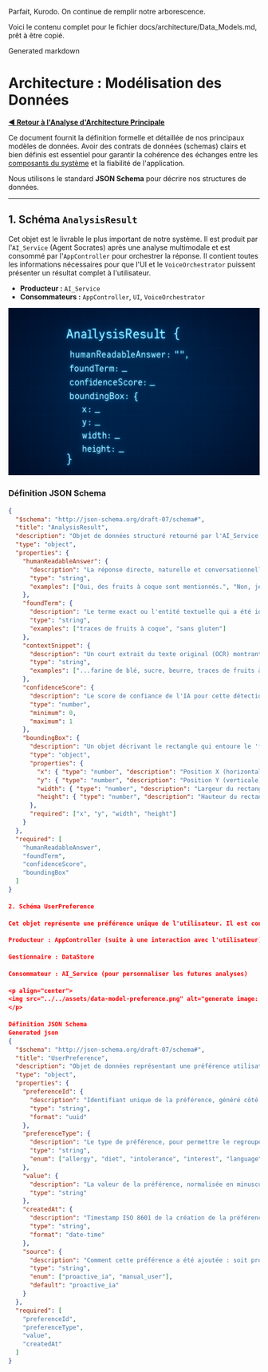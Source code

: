 Parfait, Kurodo. On continue de remplir notre arborescence.

Voici le contenu complet pour le fichier docs/architecture/Data_Models.md, prêt à être copié.

Generated markdown
# Architecture : Modélisation des Données

**[◀ Retour à l'Analyse d'Architecture Principale](../SEQUENCE_DIAGRAM.md)**

Ce document fournit la définition formelle et détaillée de nos principaux modèles de données. Avoir des contrats de données (schemas) clairs et bien définis est essentiel pour garantir la cohérence des échanges entre les [composants du système](Components.md) et la fiabilité de l'application.

Nous utilisons le standard **JSON Schema** pour décrire nos structures de données.

---

## 1. Schéma `AnalysisResult`

Cet objet est le livrable le plus important de notre système. Il est produit par l'`AI_Service` (Agent Socrates) après une analyse multimodale et est consommé par l'`AppController` pour orchestrer la réponse. Il contient toutes les informations nécessaires pour que l'UI et le `VoiceOrchestrator` puissent présenter un résultat complet à l'utilisateur.

-   **Producteur :** `AI_Service`
-   **Consommateurs :** `AppController`, `UI`, `VoiceOrchestrator`

<p align="center">
  <img src="../../assets/data-model-analysis.png" alt="generate image: a visual representation of a JSON data structure for 'AnalysisResult'. It shows key fields like 'humanReadableAnswer', 'foundTerm', 'confidenceScore', and a nested 'boundingBox' object, all clearly laid out as if on a blueprint. The style is 'Blue-Glow Infographic': clean, professional, and technical. --ar 16:9">
</p>

### Définition JSON Schema

```json
{
  "$schema": "http://json-schema.org/draft-07/schema#",
  "title": "AnalysisResult",
  "description": "Objet de données structuré retourné par l'AI_Service après l'analyse d'un produit. C'est le contrat de données principal produit par Gemma 3n.",
  "type": "object",
  "properties": {
    "humanReadableAnswer": {
      "description": "La réponse directe, naturelle et conversationnelle à la question de l'utilisateur. Conçue pour être lue à voix haute.",
      "type": "string",
      "examples": ["Oui, des fruits à coque sont mentionnés.", "Non, je ne vois aucune mention de gluten."]
    },
    "foundTerm": {
      "description": "Le terme exact ou l'entité textuelle qui a été identifié sur l'image et qui justifie la réponse.",
      "type": "string",
      "examples": ["traces de fruits à coque", "sans gluten"]
    },
    "contextSnippet": {
      "description": "Un court extrait du texte original (OCR) montrant le terme trouvé dans son contexte pour une meilleure compréhension.",
      "type": "string",
      "examples": ["...farine de blé, sucre, beurre, traces de fruits à coque, sel..."]
    },
    "confidenceScore": {
      "description": "Le score de confiance de l'IA pour cette détection spécifique, normalisé entre 0.0 (incertain) et 1.0 (très certain).",
      "type": "number",
      "minimum": 0,
      "maximum": 1
    },
    "boundingBox": {
      "description": "Un objet décrivant le rectangle qui entoure le 'foundTerm' sur l'image. Les coordonnées sont normalisées (de 0.0 à 1.0) pour être indépendantes de la résolution de l'image.",
      "type": "object",
      "properties": {
        "x": { "type": "number", "description": "Position X (horizontale) du coin supérieur gauche." },
        "y": { "type": "number", "description": "Position Y (verticale) du coin supérieur gauche." },
        "width": { "type": "number", "description": "Largeur du rectangle." },
        "height": { "type": "number", "description": "Hauteur du rectangle." }
      },
      "required": ["x", "y", "width", "height"]
    }
  },
  "required": [
    "humanReadableAnswer",
    "foundTerm",
    "confidenceScore",
    "boundingBox"
  ]
}

2. Schéma UserPreference

Cet objet représente une préférence unique de l'utilisateur. Il est conçu pour être stocké efficacement dans une base de données locale IndexedDB par le DataStore. Une collection de ces objets constitue le profil de personnalisation de l'utilisateur.

Producteur : AppController (suite à une interaction avec l'utilisateur)

Gestionnaire : DataStore

Consommateur : AI_Service (pour personnaliser les futures analyses)

<p align="center">
<img src="../../assets/data-model-preference.png" alt="generate image: a visual representation of a JSON data structure for 'UserPreference'. It shows key fields like 'preferenceId', 'preferenceType', and 'value', arranged neatly in a secure-looking data container icon, symbolizing storage in IndexedDB. The style is 'Blue-Glow Infographic': clean, professional, and technical. --ar 16:9">
</p>

Définition JSON Schema
Generated json
{
  "$schema": "http://json-schema.org/draft-07/schema#",
  "title": "UserPreference",
  "description": "Objet de données représentant une préférence utilisateur unique à stocker dans la base de données locale (IndexedDB).",
  "type": "object",
  "properties": {
    "preferenceId": {
      "description": "Identifiant unique de la préférence, généré côté client (ex: UUID).",
      "type": "string",
      "format": "uuid"
    },
    "preferenceType": {
      "description": "Le type de préférence, pour permettre le regroupement et un traitement différencié.",
      "type": "string",
      "enum": ["allergy", "diet", "intolerance", "interest", "language", "other"]
    },
    "value": {
      "description": "La valeur de la préférence, normalisée en minuscules pour faciliter les recherches (ex: 'nuts', 'gluten-free', 'lactose', 'fr').",
      "type": "string"
    },
    "createdAt": {
      "description": "Timestamp ISO 8601 de la création de la préférence.",
      "type": "string",
      "format": "date-time"
    },
    "source": {
      "description": "Comment cette préférence a été ajoutée : soit proactivement par l'IA, soit manuellement par l'utilisateur.",
      "type": "string",
      "enum": ["proactive_ia", "manual_user"],
      "default": "proactive_ia"
    }
  },
  "required": [
    "preferenceId",
    "preferenceType",
    "value",
    "createdAt"
  ]
}
